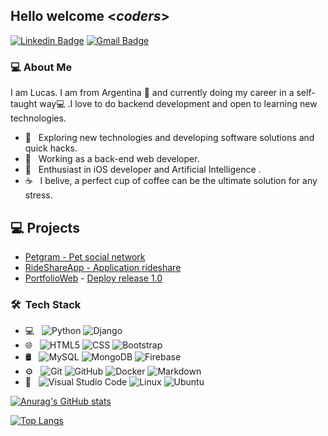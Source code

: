 <h2> Hello welcome <<i>coders</i>></h2>

[![Linkedin Badge](https://img.shields.io/badge/-Lindkeden-blue?style=flat-square&logo=Linkedin&logoColor=white&link=https://www.linkedin.com/in/lucas-sanchez-/)](https://www.linkedin.com/in/lucas-sanchez-/)
[![Gmail Badge](https://img.shields.io/badge/-Gmail-Red?style=flat-square&logo=Gmail&logoColor=white&link=mailto:luckdeveloper@hotmail.com)](mailto:luckdeveloper@hotmail.com)

<h3> 💻 About Me </h3>

I am Lucas. I am from Argentina 📍 and currently doing my career in a self-taught way💻 .I love to do backend development and open to learning new technologies.

- 🤔 &nbsp; Exploring new technologies and developing software solutions and quick hacks.
- 💼 &nbsp; Working as a back-end web developer.
- 🌱 &nbsp; Enthusiast in iOS developer and Artificial Intelligence .
- ☕ &nbsp; I belive, a perfect cup of coffee can be the ultimate solution for any stress. 

## 💻 Projects
* [Petgram - Pet social network](https://github.com/luckdeluxe/Petgram)
* [RideShareApp - Application rideshare](https://github.com/luckdeluxe/RideShareApp)
* [PortfolioWeb](https://github.com/luckdeluxe/PortfolioWeb) - [Deploy release 1.0](https://project-portfolioweb.herokuapp.com/)

<h3> 🛠 &nbsp;Tech Stack</h3>

- 💻 &nbsp;
  ![Python](https://img.shields.io/badge/-Python-333333?style=flat&logo=python)
  ![Django](https://img.shields.io/badge/-Django-333333?style=flat&logo=django)
- 🌐 &nbsp;
  ![HTML5](https://img.shields.io/badge/-HTML5-333333?style=flat&logo=HTML5)
  ![CSS](https://img.shields.io/badge/-CSS-333333?style=flat&logo=CSS3&logoColor=1572B6)
  ![Bootstrap](https://img.shields.io/badge/-Bootstrap-333333?style=flat&logo=bootstrap&logoColor=563D7C)
- 🛢 &nbsp;
  ![MySQL](https://img.shields.io/badge/-Postgres-333333?style=flat&logo=postgresql)
  ![MongoDB](https://img.shields.io/badge/-MongoDB-333333?style=flat&logo=mongodb)
  ![Firebase](https://img.shields.io/badge/-Firebase-333333?style=flat&logo=firebase)
- ⚙️ &nbsp;
  ![Git](https://img.shields.io/badge/-Git-333333?style=flat&logo=git)
  ![GitHub](https://img.shields.io/badge/-GitHub-333333?style=flat&logo=github)
  ![Docker](https://img.shields.io/badge/-Docker-333333?style=flat&logo=docker)
  ![Markdown](https://img.shields.io/badge/-Markdown-333333?style=flat&logo=markdown)
- 🔧 &nbsp;
  ![Visual Studio Code](https://img.shields.io/badge/-Visual%20Studio%20Code-333333?style=flat&logo=visual-studio-code&logoColor=007ACC)
  ![Linux](https://img.shields.io/badge/-Linux-333333?style=flat&logo=linux)
  ![Ubuntu](https://img.shields.io/badge/-Ubuntu-333333?style=flat&logo=ubuntu)
  




[![Anurag's GitHub stats](https://github-readme-stats.vercel.app/api?username=luckdeluxe&theme=dark&show_icons=true)](https://github.com/luckdeluxe/github-readme-stats)

[![Top Langs](https://github-readme-stats.vercel.app/api/top-langs/?username=luckdeluxe&theme=dark&layout=compact)](https://github.com/luckdeluxe/github-readme-stats)
